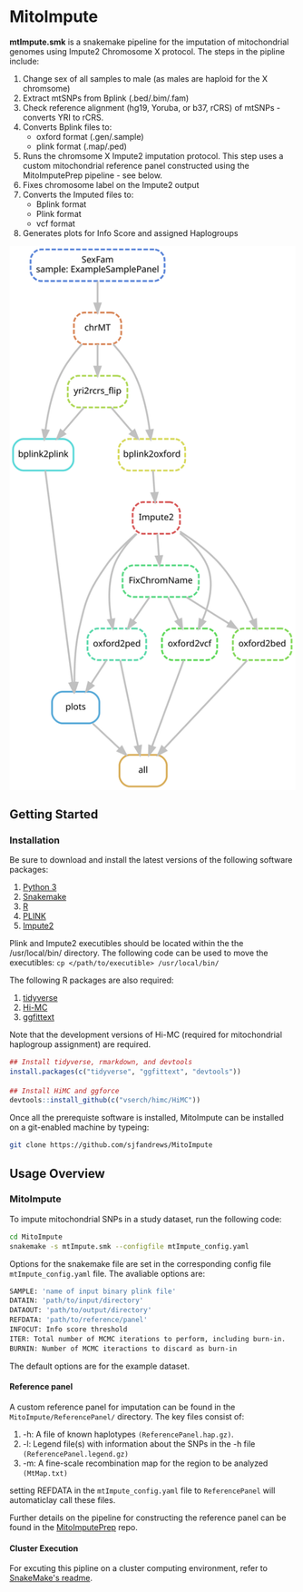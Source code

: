 # MitoImpute
**mtImpute.smk** is a snakemake pipeline for the imputation of mitochondrial genomes using Impute2 Chromosome X protocol. The steps in the pipline include:
1. Change sex of all samples to male (as males are haploid for the X chromsome)
2. Extract mtSNPs from Bplink (.bed/.bim/.fam)
3. Check reference alignment (hg19, Yoruba, or b37, rCRS) of mtSNPs - converts YRI to rCRS.
4. Converts Bplink files to:
   - oxford format (.gen/.sample)
   - plink format (.map/.ped)
5. Runs the chromsome X Impute2 imputation protocol. This step uses a custom mitochondrial reference panel constructed using the MitoImputePrep pipeline - see below.
6. Fixes chromosome label on the Impute2 output
7. Converts the Imputed files to:
   - Bplink format
   - Plink format
   - vcf format
8. Generates plots for Info Score and assigned Haplogroups

<img align="center" src=dag_mtImpute.svg alt="DAG">

## Getting Started
### Installation
Be sure to download and install the latest versions of the following software packages:
1. [Python 3](https://www.python.org/downloads/)
2. [Snakemake](https://snakemake.readthedocs.io/en/stable/getting_started/installation.html)
3. [R](https://cran.r-project.org/)
4. [PLINK](https://www.cog-genomics.org/plink2)
5. [Impute2](https://mathgen.stats.ox.ac.uk/impute/impute_v2.html#download)

Plink and Impute2 executibles should be located within the the /usr/local/bin/ directory. The following code can be used to move the executibles: ```cp </path/to/executible> /usr/local/bin/```

The following R packages are also required:
1. [tidyverse](https://www.tidyverse.org/packages/)
2. [Hi-MC](https://github.com/vserch/himc)
3. [ggfittext](https://cran.r-project.org/web/packages/ggfittext/index.html)

Note that the development versions of Hi-MC (required for mitochondrial haplogroup assignment) are required.

```r
## Install tidyverse, rmarkdown, and devtools
install.packages(c("tidyverse", "ggfittext", "devtools"))

## Install HiMC and ggforce
devtools::install_github(c("vserch/himc/HiMC"))
```

Once all the prerequiste software is installed, MitoImpute can be installed on a git-enabled machine by typeing:

```bash
git clone https://github.com/sjfandrews/MitoImpute
```

## Usage Overview
### MitoImpute
To impute mitochondrial SNPs in a study dataset, run the following code:

```bash
cd MitoImpute
snakemake -s mtImpute.smk --configfile mtImpute_config.yaml
```

Options for the snakemake file are set in the corresponding config file ```mtImpute_config.yaml``` file. The avaliable options are:

```bash
SAMPLE: 'name of input binary plink file'
DATAIN: 'path/to/input/directory'
DATAOUT: 'path/to/output/directory'
REFDATA: 'path/to/reference/panel'
INFOCUT: Info score threshold
ITER: Total number of MCMC iterations to perform, including burn-in.
BURNIN: Number of MCMC iteractions to discard as burn-in
```

The default options are for the example dataset.

#### Reference panel
A custom reference panel for imputation can be found in the ```MitoImpute/ReferencePanel/``` directory. The key files consist of:
1. -h: A file of known haplotypes ```(ReferencePanel.hap.gz)```.
2. -l: Legend file(s) with information about the SNPs in the -h file ```(ReferencePanel.legend.gz)```
3. -m: A fine-scale recombination map for the region to be analyzed ```(MtMap.txt)```

setting REFDATA in the ```mtImpute_config.yaml``` file to ```ReferencePanel``` will automaticlay call these files.

Further details on the pipeline for constructing the reference panel can be found in the [MitoImputePrep](https://github.com/sjfandrews/MitoImputePrep) repo.

#### Cluster Execution
For excuting this pipline on a cluster computing environment, refer to [SnakeMake's readme](https://snakemake.readthedocs.io/en/stable/executable.html#cluster-execution).
